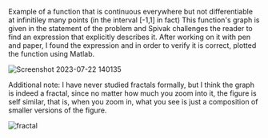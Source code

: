 Example of a function that is continuous everywhere but not differentiable at infinitiley many points (in the interval [-1,1] in fact)
This function's graph is given in the statement of the problem and Spivak challenges the reader to find an expression that explicitly describes it. After working on it with pen and paper, I found the expression and in order to verify it is correct, plotted the function using Matlab.

![Screenshot 2023-07-22 140135](https://github.com/Panithecracker/Real-Analysis-Visuals/assets/97905110/3b3ba0cd-6d47-481b-b17c-c963bc48fbcb)

Additional note: I have never studied fractals formally, but I think the graph is indeed a fractal, since no matter how much you zoom into it, the figure is self similar, that is, when you zoom in, what you see is just a composition of smaller versions of the figure.

![fractal](https://github.com/Panithecracker/Real-Analysis-Visuals/assets/97905110/c223882d-25f6-4a27-8bd2-17fab1b52a52)
